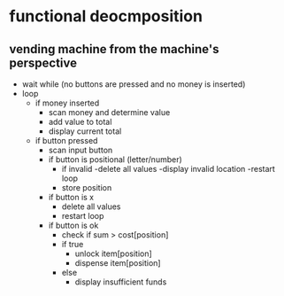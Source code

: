 # functional deocmposition

## vending machine from the machine's perspective

- wait while (no buttons are pressed and no money is inserted)
- loop 
	- if money inserted
		- scan money and determine value
		- add value to total 
		- display current total
	- if button pressed
		- scan input button
		- if button is positional (letter/number)
			- if invalid
				-delete all values
				-display invalid location
				-restart loop
			- store position
		- if button is x
			- delete all values
			- restart loop
		- if button is ok
			- check if sum > cost[position]
			- if true
				- unlock item[position]
				- dispense item[position]
			- else
				- display insufficient funds

				
		
